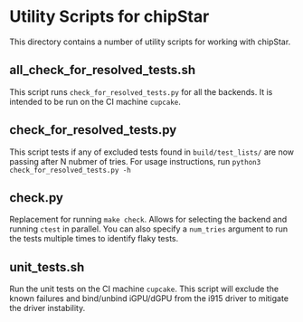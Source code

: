 # Utility Scripts for chipStar

This directory contains a number of utility scripts for working with chipStar.
## all_check_for_resolved_tests.sh

This script runs `check_for_resolved_tests.py` for all the backends. It is intended to be run on the CI machine `cupcake`.

## check_for_resolved_tests.py

This script tests if any of excluded tests found in `build/test_lists/` are now passing after N nubmer of tries. 
For usage instructions, run `python3 check_for_resolved_tests.py -h`

## check.py

Replacement for running `make check`. Allows for selecting the backend and running `ctest` in parallel. You can also specify a `num_tries` argument to run the tests multiple times to identify flaky tests.

## unit_tests.sh

Run the unit tests on the CI machine `cupcake`. This script will exclude the known failures and bind/unbind iGPU/dGPU from the i915 driver to mitigate the driver instability.